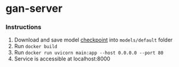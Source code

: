 # gan-server

### Instructions
1. Download and save model [checkpoint](https://drive.google.com/file/d/1XSD1UjPVftblBrDhLf-NmsXbve9_czO8/view?usp=sharing) into `models/default` folder
2. Run `docker build`
3. Run `docker run uvicorn main:app --host 0.0.0.0 --port 80`
4. Service is accessible at localhost:8000

